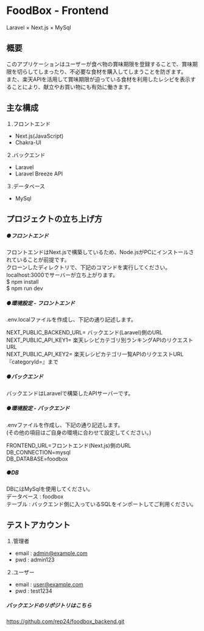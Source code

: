# FoodBox - Frontend
Laravel × Next.js × MySql
## 概要
このアプリケーションはユーザーが食べ物の賞味期限を登録することで、賞味期限を切らしてしまったり、不必要な食材を購入してしまうことを防ぎます。  
また、楽天APIを活用して賞味期限が迫っている食材を利用したレシピを表示することにより、献立やお買い物にも有効に働きます。  

## 主な構成
１.フロントエンド
- Next.js(JavaScript)
- Chakra-UI

２.バックエンド
- Laravel
- Laravel Breeze API

３.データベース
- MySql

## プロジェクトの立ち上げ方
##### ●フロントエンド
フロントエンドはNext.jsで構築しているため、Node.jsがPCにインストールされていることが前提です。  
クローンしたディレクトリで、下記のコマンドを実行してください。  
localhost:3000でサーバーが立ち上がります。  
$ npm install  
$ npm run dev  
##### ●環境設定 - フロントエンド
.env.localファイルを作成し、下記の通り記述します。  

NEXT_PUBLIC_BACKEND_URL= バックエンド(Laravel)側のURL  
NEXT_PUBLIC_API_KEY1= 楽天レシピカテゴリ別ランキングAPIのリクエストURL  
NEXT_PUBLIC_API_KEY2= 楽天レシピカテゴリ一覧APIのリクエストURL『categoryId=』まで  

##### ●バックエンド
バックエンドはLaravelで構築したAPIサーバーです。  
##### ●環境設定 - バックエンド
.envファイルを作成し、下記の通り記述します。  
(その他の項目はご自身の環境に合わせて設定してください。)  

FRONTEND_URL=フロントエンド(Next.js)側のURL  
DB_CONNECTION=mysql  
DB_DATABASE=foodbox  
##### ●DB
DBにはMySqlを使用してください。  
データベース : foodbox  
テーブル : バックエンド側に入っているSQLをインポートしてご利用ください。  

## テストアカウント
１.管理者
- email : admin@example.com
- pwd : admin123

２.ユーザー
- email : user@example.com
- pwd : test1234



##### バックエンドのリポジトリはこちら
https://github.com/rep24/foodbox_backend.git
